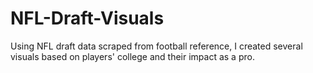 # NFL-Draft-Visuals

Using NFL draft data scraped from football reference, I created several visuals based on players' college and their impact as a pro. 
